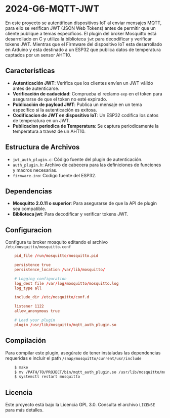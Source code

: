 # 2024-G6-MQTT-JWT

En este proyecto se autentifican dispositivos IoT al enviar mensajes MQTT, para ello se verifican JWT (JSON Web Tokens) antes de permitir que un cliente publique a temas específicos. El plugin del broker Mosquitto está desarrollado en C y utiliza la biblioteca `jwt` para decodificar y verificar tokens JWT. Mientras que el Firmware del dispositivo IoT esta desarrollado en Arduino y esta destinado a un ESP32 que publica datos de temperatura captados por un sensor AHT10.

## Características

- **Autenticación JWT**: Verifica que los clientes envíen un JWT válido antes de autenticarse.
- **Verificación de caducidad**: Comprueba el reclamo `exp` en el token para asegurarse de que el token no esté expirado.
- **Publicación de payload JWT**: Publica un mensaje en un tema específico si la autenticación es exitosa.
- **Codificacion de JWT en dispositivo IoT**: Un ESP32 codifica los datos de temperatura en un JWT.
- **Publicacion periodica de Temperatura**: Se captura periodicamente la temperatura a travez de un AHT10.

## Estructura de Archivos

- `jwt_auth_plugin.c`: Código fuente del plugin de autenticación.
- `auth_plugin.h`: Archivo de cabecera para las definiciones de funciones y macros necesarias.
- `firmware.ino`: Codigo fuente del ESP32.
  
## Dependencias

- **Mosquitto 2.0.11 o superior**: Para asegurarse de que la API de plugin sea compatible.
- **Biblioteca jwt**: Para decodificar y verificar tokens JWT.

## Configuracion

Configura tu broker mosquito editando el archivo `/etc/mosquitto/mosquitto.conf`

```conf
    pid_file /run/mosquitto/mosquitto.pid

    persistence true
    persistence_location /var/lib/mosquitto/

    # Logging configuration
    log_dest file /var/log/mosquitto/mosquitto.log
    log_type all

    include_dir /etc/mosquitto/conf.d

    listener 1122
    allow_anonymous true

    # Load your plugin
    plugin /usr/lib/mosquitto/mqtt_auth_plugin.so
```

## Compilación

Para compilar este plugin, asegúrate de tener instaladas las dependencias requeridas e incluir el path `/snap/mosquitto/current/usr/include`

```bash
    $ make
    $ mv /PATH/TO/PROJECT/bin/mqtt_auth_plugin.so /usr/lib/mosquitto/mqtt_auth_plugin.so
    $ systemctl restart mosquitto
```

## Licencia

Este proyecto está bajo la Licencia GPL 3.0. Consulta el archivo `LICENSE` para más detalles.